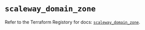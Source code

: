 # `scaleway_domain_zone`

Refer to the Terraform Registory for docs: [`scaleway_domain_zone`](https://registry.terraform.io/providers/scaleway/scaleway/2.39.0/docs/resources/domain_zone).
